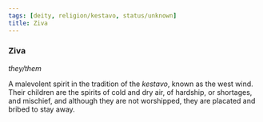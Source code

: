 ```yaml
---
tags: [deity, religion/kestavo, status/unknown]
title: Ziva
---
```

### Ziva
*they/them*

A malevolent spirit in the tradition of the *kestavo*, known as the west wind. Their children are the spirits of cold and dry air, of hardship, or shortages, and mischief, and although they are not worshipped, they are placated and bribed to stay away.
